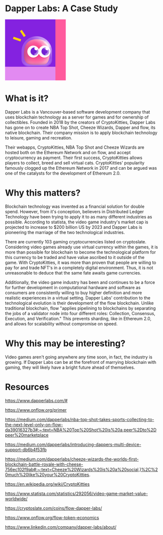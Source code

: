 # Dapper Labs: A Case Study

![](./Resources/DapperLabs.png)

# What is it?

Dapper Labs is a Vancouver-based software development company that uses blockchain technology as a server for games and for ownership of collectibles. Founded in 2018 by the creators of CryptoKitties, Dapper Labs has gone on to create NBA Top Shot, Cheeze Wizards, Dapper and flow, its native blockchain. Their company mission is to apply blockchain technology to leisure, gaming and recreation. 

Their webapps, CryptoKitties, NBA Top Shot and Cheeze Wizards are hosted both on the Ethereum Network and on flow, and accept cryptocurrency as payment. Their first success, CryptoKitties allows players to collect, breed and sell virtual cats. CryptoKitties' popularity famously clogged up the Ethereum Network in 2017 and can be argued was one of the catalysts for the development of Ethereum 2.0. 


# Why this matters?

Blockchain technology was invented as a financial solution for double spend. However, from it's conception, believers in Distributed Ledger Technology have been trying to apply it to as many different industries as possible. According to statista, the video game industry's market cap is projected to increase to $200 billion US by 2023 and Dapper Labs is pioneering the marriage of the two technological industries. 

There are currently 103 gaming cryptocurrencies listed on cryptoslate. Considering video games already use virtual currency within the games, it is more than possible for blockchain to become the technological platform for this currency to be traded and have value ascribed to it outside of the game. With CryptoKitties, it was more than proven that people are willing to pay for and trade NFT's in a completely digital environment. Thus, it is not unreasonable to deduce that the same fate awaits game currencies.

Additionally, the video game industry has been and continues to be a force for further development in computational hardware and software as consumers are consistently willing to buy higher definition and more realistic experiences in a virtual setting. Dapper Labs' contribution to the technological evolution is their development of the flow blockchain. Unlike traditional blockchain, flow "applies pipelining to blockchains by separating the jobs of a validator node into four different roles: Collection, Consensus, Execution, and Verification." This prevents sharding, like in Ethereum 2.0, and allows for scalability without compromise on speed. 

# Why this may be interesting?

Video games aren't going anywhere any time soon, in fact, the industry is growing. If Dapper Labs can be at the forefront of marrying blockchain with gaming, they will likely have a bright future ahead of themselves. 

# Resources

https://www.dapperlabs.com/#

https://www.onflow.org/primer

https://medium.com/dapperlabs/nba-top-shot-takes-sports-collecting-to-the-next-level-only-on-flow-da39016327b3#:~:text=NBA%20Top%20Shot%20is%20a,peer%2Dto%2Dpeer%20marketplace

https://medium.com/dapperlabs/introducing-dappers-multi-device-support-db6b4f53fb

https://medium.com/dapperlabs/cheeze-wizards-the-worlds-first-blockchain-battle-royale-with-cheese-756ec102f9ab#:~:text=Cheeze%20Wizards%20is%20a%20social,)%2C%20much%20like%20your%20CryptoKitties.

https://en.wikipedia.org/wiki/CryptoKitties

https://www.statista.com/statistics/292056/video-game-market-value-worldwide/

https://cryptoslate.com/coins/flow-dapper-labs/

https://www.onflow.org/flow-token-economics

https://www.linkedin.com/company/dapper-labs/about/


